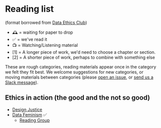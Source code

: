 # Reading list

(format borrowed from [Data Ethics Club](https://github.com/very-good-science/data-ethics-club))

- 🕰️ = waiting for paper to drop
- :white_check_mark: = we've read it
- 📺 = Watching/Listening material
- [1] = A longer piece of work, we'd need to choose a chapter or section.
- [2] = A shorter piece of work, perhaps to combine with something else

These are rough categories, reading materials appear once in the category we felt they fit best. 
We welcome suggestions for new categories, or moving materials between categories (please [open an issue](https://github.com/ukgovdatascience/data-ethics-and-society-reading-group/issues/new/choose), or [send us a Slack message](https://govdatascience.slack.com/team/UE7T99KTR)).

## Ethics in action (the good and the not so good)

- [Design Justice](https://design-justice.pubpub.org/)
- [Data Feminism](https://data-feminism.mitpress.mit.edu/) :white_check_mark:
  - [Reading Group](https://datafeminism.io/blog/book/data-feminism-reading-group/)
